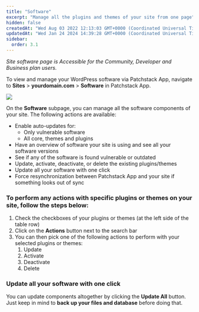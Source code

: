 ```yaml
---
title: "Software"
excerpt: "Manage all the plugins and themes of your site from one page"
hidden: false
createdAt: "Wed Aug 03 2022 12:13:03 GMT+0000 (Coordinated Universal Time)"
updatedAt: "Wed Jan 24 2024 14:39:28 GMT+0000 (Coordinated Universal Time)"
sidebar:
  order: 3.1
---
```

_Site software page is Accessible for the Community, Developer and Business plan users._

To view and manage your WordPress software via Patchstack App, navigate to **Sites** > **yourdomain.com** > **Software** in Patchstack App.



![](@images/patchstack-site-software.png)

On the **Software** subpage, you can manage all the software components of your site.
The following actions are available:

<ul>
<li>Enable auto-updates for:
<ul><li>Only vulnerable software</li><li>All core, themes and plugins</li></ul></li>
<li>Have an overview of software your site is using and see all your software versions</li>
<li>See if any of the software is found vulnerable or outdated</li>
<li>Update, activate, deactivate, or delete the existing plugins/themes</li>
<li>Update all your software with one click</li>
<li>Force resynchronization between Patchstack App and your site if something looks out of sync</li></ul>

### To perform any actions with specific plugins or themes on your site, follow the steps below:

<ol><li>
Check the checkboxes of your plugins or themes (at the left side of the table row)</li>
<li>Click on the <b>Actions</b> button next to the search bar</li>
<li>You can then pick one of the following actions to perform with your selected plugins or themes:
  <ol>
    <li>Update</li>
    <li>Activate</li>
    <li>Deactivate</li>
    <li>Delete</li>
  </ol>
</li>
</ol>

### Update all your software with one click 
You can update components altogether by clicking the **Update All** button.  
Just keep in mind to **back up your files and database** before doing that.
